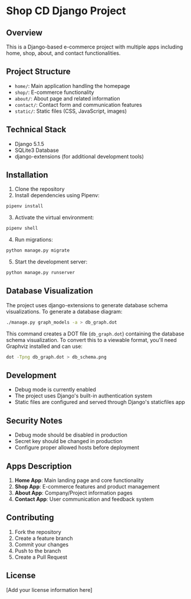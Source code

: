 # Shop CD Django Project

## Overview
This is a Django-based e-commerce project with multiple apps including home, shop, about, and contact functionalities.

## Project Structure
- `home/`: Main application handling the homepage
- `shop/`: E-commerce functionality
- `about/`: About page and related information
- `contact/`: Contact form and communication features
- `static/`: Static files (CSS, JavaScript, images)

## Technical Stack
- Django 5.1.5
- SQLite3 Database
- django-extensions (for additional development tools)

## Installation
1. Clone the repository
2. Install dependencies using Pipenv:
```bash
pipenv install
```
3. Activate the virtual environment:
```bash
pipenv shell
```
4. Run migrations:
```bash
python manage.py migrate
```
5. Start the development server:
```bash
python manage.py runserver
```

## Database Visualization
The project uses django-extensions to generate database schema visualizations. To generate a database diagram:
```bash
./manage.py graph_models -a > db_graph.dot
```
This command creates a DOT file (`db_graph.dot`) containing the database schema visualization. To convert this to a viewable format, you'll need Graphviz installed and can use:
```bash
dot -Tpng db_graph.dot > db_schema.png
```

## Development
- Debug mode is currently enabled
- The project uses Django's built-in authentication system
- Static files are configured and served through Django's staticfiles app

## Security Notes
- Debug mode should be disabled in production
- Secret key should be changed in production
- Configure proper allowed hosts before deployment

## Apps Description
1. **Home App**: Main landing page and core functionality
2. **Shop App**: E-commerce features and product management
3. **About App**: Company/Project information pages
4. **Contact App**: User communication and feedback system

## Contributing
1. Fork the repository
2. Create a feature branch
3. Commit your changes
4. Push to the branch
5. Create a Pull Request

## License
[Add your license information here]